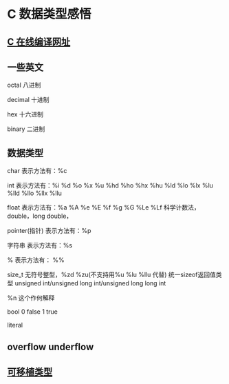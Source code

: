 # C 数据类型感悟

## [C 在线编译网址](https://www.onlinegdb.com/online_c_compiler#)

## 一些英文

octal   八进制

decimal 十进制

hex     十六进制

binary  二进制

## 数据类型
char          表示方法有：%c

int           表示方法有：%i %d %o %x %u 
                             %hd %ho %hx %hu 
                             %ld %lo %lx %lu
                             %lld %llo %llx %llu

float         表示方法有：%a %A %e %E %f %g %G %Le %Lf  科学计数法，double，long double，

pointer(指针) 表示方法有：%p

字符串        表示方法有：%s

%             表示方法有： %%

size_t        无符号整型，%zd %zu(不支持用%u %lu %llu 代替)    统一sizeof返回值类型 unsigned int/unsigned long int/unsigned long long int 

%n            这个作何解释

bool 0 false 1 true

literal

## overflow underflow

## [可移植类型](https://wangdoc.com/clang/types.html#%E5%8F%AF%E7%A7%BB%E6%A4%8D%E7%B1%BB%E5%9E%8B)